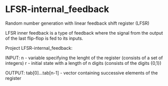 # LFSR-internal_feedback
Random number generation with linear feedback shift register (LFSR)

LFSR inner feedback is a type of feedback where the signal from the output of the last flip-flop is fed to its inputs.


Project LFSR-internal_feedback:

INPUT:
  n - variable specifying the lenght of the register (consists of a set of integers)
  r - initial state with a length of n digits (consists of the digits {0,1})
  
OUTPUT:
  tab[0]...tab[n-1] - vector containing successive elements of the register
